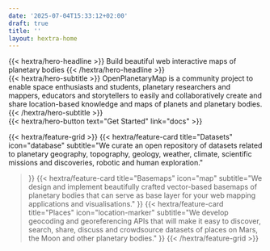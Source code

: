 ```yaml
---
date: '2025-07-04T15:33:12+02:00'
draft: true
title: ''
layout: hextra-home
---
```


<div class="hx:mt-6 hx:mb-6">
{{< hextra/hero-headline >}}
  Build beautiful web interactive maps of planetary bodies
{{< /hextra/hero-headline >}}
</div>

<div class="hx:mb-12">
{{< hextra/hero-subtitle >}}
  OpenPlanetaryMap is a community project to enable space enthusiasts and students, planetary researchers and mappers, educators and storytellers to easily and collaboratively create and share location-based knowledge and maps of planets and planetary bodies.
{{< /hextra/hero-subtitle >}}
</div>

<div class="hx:mb-6">
{{< hextra/hero-button text="Get Started" link="docs" >}}
</div>

{{< hextra/feature-grid >}}
  {{< hextra/feature-card
    title="Datasets"
    icon="database"
    subtitle="We curate an open repository of datasets related to planetary geography, topography, geology, weather, climate, scientific missions and discoveries, robotic and human exploration."
  >}}
  {{< hextra/feature-card
    title="Basemaps"
    icon="map"
    subtitle="We design and implement beautifully crafted vector-based basemaps of planetary bodies that can serve as base layer for your web mapping applications and visualisations."
  >}}
  {{< hextra/feature-card
    title="Places"
    icon="location-marker"
    subtitle="We develop geocoding and georeferencing APIs that will make it easy to discover, search, share, discuss and crowdsource datasets of places on Mars, the Moon and other planetary bodies."
  >}}
{{< /hextra/feature-grid >}}
